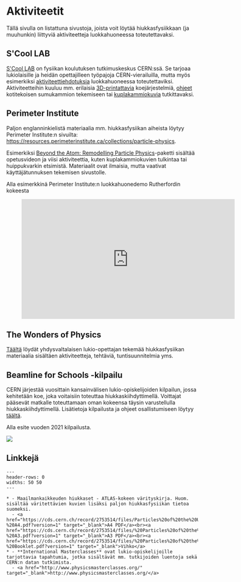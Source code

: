 # Aktiviteetit

Tällä sivulla on listattuna sivustoja, joista voit löytää hiukkasfysiikkaan (ja muuhunkin) liittyviä aktiviteetteja luokkahuoneessa toteutettavaksi.

## S'Cool LAB

<a href="https://scoollab.web.cern.ch/" target="_blank">S'Cool LAB</a> on fysiikan koulutuksen tutkimuskeskus CERN:ssä. Se tarjoaa lukiolaisille ja heidän opettajilleen työpajoja CERN-vierailuilla, mutta myös esimerkiksi <a href="https://scoollab.web.cern.ch/classroom-activities" target="_blank">aktiviteettiehdotuksia</a> luokkahuoneessa toteutettaviksi. Aktiviteetteihin kuuluu mm. erilaisia <a href="https://scoollab.web.cern.ch/laserlab3D" target="_blank">3D-printattavia</a> koejärjestelmiä, <a href="https://scoollab.web.cern.ch/cloud-chamber" target="_blank">ohjeet</a> kotitekoisen sumukammion tekemiseen tai <a href="https://scoollab.web.cern.ch/bubble-chamber-pictures-classroom" target="_blank">kuplakammiokuvia</a> tutkittavaksi. 

## Perimeter Institute

Paljon englanninkielistä materiaalia mm. hiukkasfysiikan aiheista löytyy Perimeter Institute:n sivuilta: <a href="https://resources.perimeterinstitute.ca/collections/particle-physics" target="_blank">https://resources.perimeterinstitute.ca/collections/particle-physics</a>.

Esimerkiksi <a href="https://resources.perimeterinstitute.ca/collections/particle-physics/products/beyond-the-atom-remodelling-particle-physics" target="_blank">Beyond the Atom: Remodelling Particle Physics</a>-paketti sisältää opetusvideon ja viisi aktiviteettia, kuten kuplakammiokuvien tulkintaa tai huippukvarkin etsimistä. Materiaalit ovat ilmaisia, mutta vaativat käyttäjätunnuksen tekemisen sivustolle.

Alla esimerkkinä Perimeter Institute:n luokkahuonedemo Rutherfordin kokeesta
<figure class="video_container">
    <iframe width="560" height="315" src="https://www.youtube.com/embed/Cw6dvCwfyuU" frameborder="0" allow="accelerometer; autoplay; clipboard-write; encrypted-media; gyroscope; picture-in-picture" allowfullscreen></iframe>
</figure>

## The Wonders of Physics

<a href="https://sites.google.com/site/306physics/particlephysics" target="_blank">Täältä</a> löydät yhdysvaltalaisen lukio-opettajan tekemää hiukkasfysiikan materiaalia sisältäen aktiviteetteja, tehtäviä, tuntisuunnitelmia yms.

## Beamline for Schools -kilpailu

CERN järjestää vuosittain kansainvälisen lukio-opiskelijoiden kilpailun, jossa kehitetään koe, joka voitaisiin toteuttaa hiukkaskiihdyttimellä. Voittajat pääsevät matkalle toteuttamaan oman kokeensa täysin varustellulla hiukkaskiihdyttimellä. Lisätietoja kilpailusta ja ohjeet osallistumiseen löytyy <a href="https://beamlineforschools.cern/" target="_blank">täältä</a>.

Alla esite vuoden 2021 kilpailusta.

<a href="https://beamlineforschools.cern/" target="_blank">![](img/b4s.png)</a>

## Linkkejä

 ```{list-table}
---
header-rows: 0
widths: 50 50
---

* - Maailmankaikkeuden hiukkaset - ATLAS-kokeen värityskirja. Huom. sisältää väritettävien kuvien lisäksi paljon hiukkasfysiikan tietoa suomeksi.
   - <a href="https://cds.cern.ch/record/2753514/files/Particles%20of%20the%20Universe%20in%20Finnish%20-%20A4.pdf?version=1" target="_blank">A4 PDF</a><br><a href="https://cds.cern.ch/record/2753514/files/%20Particles%20of%20the%20Universe%20in%20Finnish%20-%20A3.pdf?version=1" target="_blank">A3 PDF</a><br><a href="https://cds.cern.ch/record/2753514/files/%20Particles%20of%20the%20Universe%20in%20Finnish%20-%20Booklet.pdf?version=1" target="_blank">Vihko</a>
* - **International Masterclasses** ovat lukio-opiskelijoille tarjottavia tapahtumia, jotka sisältävät mm. tutkijoiden luentoja sekä CERN:n datan tutkimista.
   - <a href="http://www.physicsmasterclasses.org/" target="_blank">http://www.physicsmasterclasses.org/</a>
```
